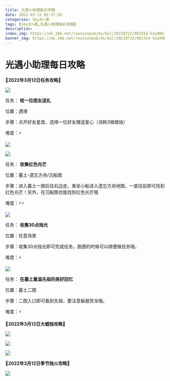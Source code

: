 ```yaml
---
title: 光遇小助理每日攻略
date: 2022-03-12 02:37:26
categories: Sky光•遇
tags: [Sky光•遇,光遇小助理每日攻略]
description: 
index_img: https://ok.166.net/reunionpub/ds/kol/20210722/001554-k2u90bj7ay.png?imageView&thumbnail=600x0&type=jpg
banner_img: https://ok.166.net/reunionpub/ds/kol/20210722/001554-k2u90bj7ay.png?imageView&thumbnail=600x0&type=jpg
---
```

# 光遇小助理每日攻略
**🌊2022年3月12日任务攻略🌊**

![](https://ok.166.net/reunionpub/ds/kol/20220312/005756-uidpvzws0j.png)

任务： **给一位朋友送礼**

位置：遇境

步骤：点开好友星盘，选择一位好友赠送爱心（消耗3根蜡烛）

难度：⚡

![](https://ok.166.net/reunionpub/ds/kol/20220312/005834-6c25aw9ps4.png)

![](https://ok.166.net/reunionpub/ds/kol/20220312/005838-sakl9n8mdt.png)

任务： **收集红色光芒**

位置：暮土-遗忘方舟/沉船图

步骤：进入暮土一图后往右边走，乘坐小船进入遗忘方舟地图，一直往前即可找到红色光芒！另外，在沉船图也能找到红色光芒哦

难度：⚡⚡

![](https://ok.166.net/reunionpub/ds/kol/20220312/005908-vpcdn1rizw.png)

任务： **收集30点烛光**

位置：任意场景

步骤：收集30点烛光即可完成任务，跑图的时候可以顺便做任务哦。

难度：⚡

![](https://ok.166.net/reunionpub/ds/kol/20220312/011101-i0u73s8mtq.png)

任务： **在暮土重温先祖的美好回忆**  

位置：暮土二图

步骤：二图入口即可看到先祖，要注意躲避冥龙哦。

难度：⚡

 **🌊2022年3月12日大蜡烛攻略🌊**

![](https://ok.166.net/reunionpub/ds/kol/20220312/010023-ksowev0p6g.png)

![](https://ok.166.net/reunionpub/ds/kol/20220312/010503-9wh3jpke5i.png)

![](https://ok.166.net/reunionpub/ds/kol/20220312/010621-o59gs3pdl1.png)

  

 **🌊2022年3月12日季节烛火攻略🌊**

![](https://ok.166.net/reunionpub/ds/kol/20220312/010822-ioew0s8ub5.png)

  


